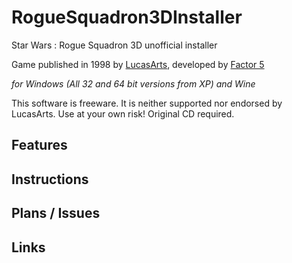RogueSquadron3DInstaller
========================

Star Wars : Rogue Squadron 3D unofficial installer

Game published in 1998 by [LucasArts](www.starwars.com/games-apps), developed by [Factor 5](http://www.factor5.de/)

*for Windows (All 32 and 64 bit versions from XP) and Wine*

This software is freeware. It is neither supported nor endorsed by LucasArts. Use at your own risk! Original CD required.

## Features

## Instructions

## Plans / Issues

## Links
